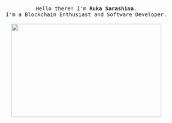 <div align="center">
  <samp>
    Hello there! I'm <b><a rel="nofollow noopener noreferrer" target="_blank">Ruka Sarashina</a></b>.
    <br>I'm a Blockchain Enthusiast and Software Developer.<br>
  </samp>
  <br>
  <img src="https://user-images.githubusercontent.com/50201452/224543334-ccdb8e02-8412-488a-a758-49777dea447c.gif" width="400" height="250">
  
</div>


 

